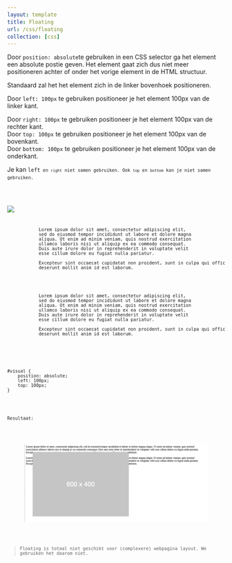 ```yaml
---
layout: template
title: Floating
url: /css/floating
collection: [css]
---							
```

<p>Door <code>position: absolute</code>te gebruiken in een CSS selector ga het element een absolute postie geven. Het element gaat zich dus niet meer positioneren achter of onder het vorige element in de HTML structuur.</p>
<p>Standaard zal het het element zich in de linker bovenhoek positioneren.</p>
<p>Door <code>left: 100px</code> te gebruiken positioneer je het element 100px van de linker kant.</p>
Door <code>right: 100px</code> te gebruiken positioneer je het element 100px van de rechter kant.</br>
Door <code>top: 100px</code> te gebruiken positioneer je het element 100px van de bovenkant.</br>
Door <code>bottom: 100px</code> te gebruiken positioneer je het element 100px van de onderkant.</p>
<p>Je kan <code>left<code> en <code>right</code> niet samen gebruiken. Ook <code>top</code> en <code>bottom</code> kan je niet samen gebruiken.</p>

<pre data-enlighter-theme="beyond" data-enlighter-language="html">
<img id="visual" src="dummy_600x400_ffffff_cccccc.png" />
        <p>
            Lorem ipsum dolor sit amet, consectetur adipiscing elit, 
            sed do eiusmod tempor incididunt ut labore et dolore magna 
            aliqua. Ut enim ad minim veniam, quis nostrud exercitation 
            ullamco laboris nisi ut aliquip ex ea commodo consequat. 
            Duis aute irure dolor in reprehenderit in voluptate velit 
            esse cillum dolore eu fugiat nulla pariatur. <br />
            Excepteur sint occaecat cupidatat non proident, sunt in culpa qui officia 
            deserunt mollit anim id est laborum.</p>
        <p>
            Lorem ipsum dolor sit amet, consectetur adipiscing elit, 
            sed do eiusmod tempor incididunt ut labore et dolore magna 
            aliqua. Ut enim ad minim veniam, quis nostrud exercitation 
            ullamco laboris nisi ut aliquip ex ea commodo consequat. 
            Duis aute irure dolor in reprehenderit in voluptate velit 
            esse cillum dolore eu fugiat nulla pariatur. <br />
            Excepteur sint occaecat cupidatat non proident, sunt in culpa qui officia 
            deserunt mollit anim id est laborum.</p>
</pre>

<pre data-enlighter-theme="beyond" data-enlighter-language="css">
#visual {
    position: absolute;
    left: 100px;
    top: 100px;
}</pre>

<p>Resultaat:</p>

<figure class="wp-block-image"><img src="images/absolute.png"></figure>



<blockquote><p>Floating is totaal niet geschikt voor (complexere) webpagina layout. We gebruiken het daarom niet.</p></blockquote>
